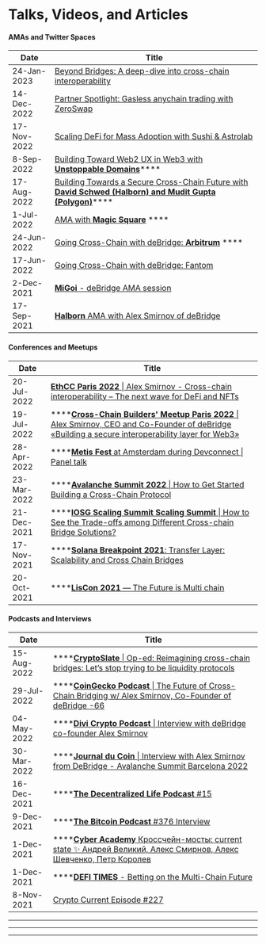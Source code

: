 # Talks, Videos, and Articles

#### **AMAs and Twitter Spaces**

| Date        | Title                                                                                                                                                           |
| ----------- | --------------------------------------------------------------------------------------------------------------------------------------------------------------- |
| 24-Jan-2023 | [Beyond Bridges: A deep-dive into cross-chain interoperability](https://www.youtube.com/watch?v=O\_YX3MFlt-0)                                                   |
| 14-Dec-2022 | [Partner Spotlight: Gasless anychain trading with ZeroSwap](https://www.youtube.com/watch?v=RzZWTeIRkXw)                                                        |
| 17-Nov-2022 | [Scaling DeFi for Mass Adoption with Sushi & Astrolab](https://www.youtube.com/watch?v=j4OECkLk24Y\&t=2s)                                                       |
| 8-Sep-2022  | [Building Toward Web2 UX in Web3 with **Unstoppable Domains**](https://www.youtube.com/watch?v=\_OCGbbDIIDc)****                                                |
| 17-Aug-2022 | [Building Towards a Secure Cross-Chain Future with **David Schwed (Halborn) and Mudit Gupta (Polygon)**](https://www.youtube.com/watch?v=SLHR-tOUllo\&t=4s)**** |
| 1-Jul-2022  | [AMA with **Magic Square**](https://twitter.com/deBridgeFinance/status/1542463031913115649) ****                                                                |
| 24-Jun-2022 | [Going Cross-Chain with deBridge: **Arbitrum**](https://twitter.com/deBridgeFinance/status/1539612877765906432) ****                                            |
| 17-Jun-2022 | [Going Cross-Chain with deBridge: Fantom](https://www.youtube.com/watch?v=rmXK6gJvIcA\&t=6s)                                                                    |
| 2-Dec-2021  | [**MiGoi** - deBridge AMA session](https://www.youtube.com/watch?v=nIYUXku7F\_Y)                                                                                |
| 17-Sep-2021 | [**Halborn** AMA with Alex Smirnov of deBridge](https://www.youtube.com/watch?v=V\_kqlcRCCD8\&t=527s)                                                           |



#### Conferences and Meetups

| Date        | Title                                                                                                                                                                                                        |
| ----------- | ------------------------------------------------------------------------------------------------------------------------------------------------------------------------------------------------------------ |
| 20-Jul-2022 | [**EthCC Paris 2022** \| Alex Smirnov - Cross-chain interoperability – The next wave for DeFi and NFTs](https://www.youtube.com/watch?v=1xm8NVhxfLE)                                                         |
| 19-Jul-2022 | ****[**Cross-Chain Builders' Meetup Paris 2022** \| Alex Smirnov, CEO and Сo-Founder of deBridge «Building a secure interoperability layer for Web3»](https://www.youtube.com/watch?v=bTiBv6Ibdyw\&t=2260s)  |
| 28-Apr-2022 | ****[**Metis Fest** at Amsterdam during Devconnect \| Panel talk](https://www.youtube.com/watch?v=a7AzYsV6wB8)                                                                                               |
| 23-Mar-2022 | ****[**Avalanche Summit 2022** \| How to Get Started Building a Cross-Chain Protocol](https://www.youtube.com/watch?v=DpSS77aKUzs)                                                                           |
| 21-Dec-2021 | ****[**IOSG Scaling Summit Scaling Summit** \| How to See the Trade-offs among Different Cross-chain Bridge Solutions?](https://www.youtube.com/watch?v=Iz5WiRlG7qM)                                         |
| 17-Nov-2021 | ****[**Solana Breakpoint 2021**: Transfer Layer: Scalability and Cross Chain Bridges](https://www.youtube.com/watch?v=YH0FvcHdLX8)                                                                           |
| 20-Oct-2021 | ****[**LisCon 2021** — The Future is Multi chain](https://www.youtube.com/watch?v=\_PZsTtrmiig)                                                                                                              |

#### Podcasts and Interviews

| Date        | Title                                                                                                                                                                                                             |
| ----------- | ----------------------------------------------------------------------------------------------------------------------------------------------------------------------------------------------------------------- |
| 15-Aug-2022 | ****[**CryptoSlate** \| Op-ed: Reimagining cross-chain bridges: Let’s stop trying to be liquidity protocols](https://cryptoslate.com/reimagining-cross-chain-bridges-lets-stop-trying-to-be-liquidity-protocols/) |
| 29-Jul-2022 | ****[**CoinGecko Podcast** \| The Future of Cross-Chain Bridging w/ Alex Smirnov, Co-Founder of deBridge -66](https://www.youtube.com/watch?v=JtzKQij1gWI)                                                        |
| 04-May-2022 | ****[**Divi Crypto Podcast** \| Interview with deBridge co-founder Alex Smirnov](https://twitter.com/diviproject/status/1521838696231845888?s=21\&t=KRKZoZEHCDwreWwiwaLBlQ)                                       |
| 30-Mar-2022 | ****[**Journal du Coin** \| Interview with Alex Smirnov from DeBridge - Avalanche Summit Barcelona 2022](https://www.youtube.com/watch?v=HjWsFFOOE5U)                                                             |
| 16-Dec-2021 | ****[**The Decentralized Life Podcast** #15](https://pod.co/decentralized/15-with-alex-smirnov-co-founder-of-debridge)                                                                                            |
| 9-Dec-2021  | ****[**The Bitcoin Podcast** #376 Interview](http://thebitcoinpodcast.com/the-bitcoin-podcast-376/)                                                                                                               |
| 1-Dec-2021  | ****[**Cyber Academy** Кроссчейн-мосты: current state ✨ Андрей Великий, Алекс Смирнов, Алекс Шевченко, Петр Королев](https://www.youtube.com/watch?v=sKvkDZVBcVE)                                                 |
| 1-Dec-2021  | ****[**DEFI TIMES** - Betting on the Multi-Chain Future ](https://open.spotify.com/episode/4G17XvDwXQzMMHvdYKjKlP?si=2130e9f5a8db46da\&nd=1)                                                                      |
| 8-Nov-2021  | [Crypto Current Episode #227](https://www.youtube.com/watch?v=PahLcN8j\_kI)                                                                                                                                       |

****



****

****
